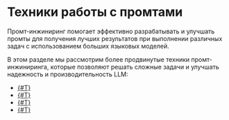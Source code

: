 # Техники работы с промтами

Промт-инжиниринг помогает эффективно разрабатывать и улучшать промты для получения лучших результатов при выполнении различных задач с использованием больших языковых моделей.

В этом разделе мы рассмотрим более продвинутые техники промт-инжиниринга, которые позволяют решать сложные задачи и улучшать надежность и производительность LLM:

* [{#T}](./zero-shot.md)
* [{#T}](./few-shot.md)
* [{#T}](./CoT.md)
* [{#T}](./self-consistency.md)